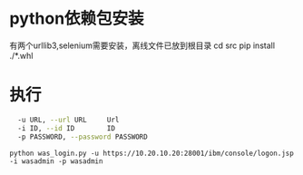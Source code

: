 # python依赖包安装
有两个urllib3,selenium需要安装，离线文件已放到根目录
cd src
pip install ./*.whl

# 执行
```bash
  -u URL, --url URL     Url
  -i ID, --id ID        ID
  -p PASSWORD, --password PASSWORD
```
`python was_login.py -u https://10.20.10.20:28001/ibm/console/logon.jsp -i wasadmin -p wasadmin`

